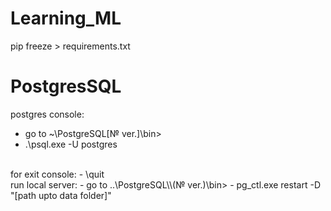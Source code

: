 # Learning_ML

<!-- для обновления файла зависимостей -->
pip freeze > requirements.txt 

# PostgresSQL
postgres console:
- go to ~\PostgreSQL\[№ ver.]\bin>
 - .\psql.exe -U postgres
<br>
for exit console:    
 - \quit
<br>
run local server:
 - go to ..\PostgreSQL\\(№ ver.)\bin>
 - pg_ctl.exe restart -D "[path upto data folder]"  
<br>
